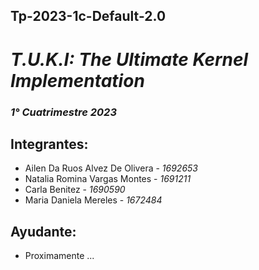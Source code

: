 Tp-2023-1c-Default-2.0
---

# _**T.U.K.I:** The Ultimate Kernel Implementation_
### _1° Cuatrimestre 2023_
## Integrantes:
- Ailen Da Ruos Alvez De Olivera - _1692653_
- Natalia Romina Vargas Montes - _1691211_
- Carla Benitez - _1690590_
- Maria Daniela Mereles - _1672484_
## Ayudante:
- Proximamente ...